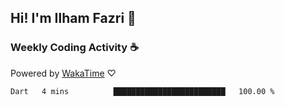 ## Hi! I'm Ilham Fazri 👋

### Weekly Coding Activity ☕
Powered by [WakaTime](https://wakatime.com/) ♡
<!--START_SECTION:waka-->

```text
Dart   4 mins          █████████████████████████   100.00 %
```

<!--END_SECTION:waka-->
